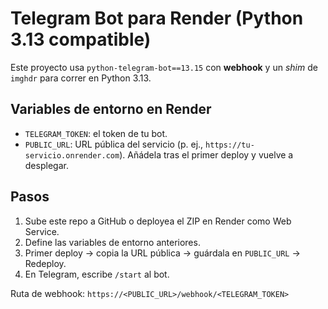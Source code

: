 # Telegram Bot para Render (Python 3.13 compatible)

Este proyecto usa `python-telegram-bot==13.15` con **webhook** y un *shim* de `imghdr` para correr en Python 3.13.

## Variables de entorno en Render
- `TELEGRAM_TOKEN`: el token de tu bot.
- `PUBLIC_URL`: URL pública del servicio (p. ej., `https://tu-servicio.onrender.com`). Añádela tras el primer deploy y vuelve a desplegar.

## Pasos
1. Sube este repo a GitHub o deployea el ZIP en Render como Web Service.
2. Define las variables de entorno anteriores.
3. Primer deploy -> copia la URL pública -> guárdala en `PUBLIC_URL` -> Redeploy.
4. En Telegram, escribe `/start` al bot.

Ruta de webhook: `https://<PUBLIC_URL>/webhook/<TELEGRAM_TOKEN>`
